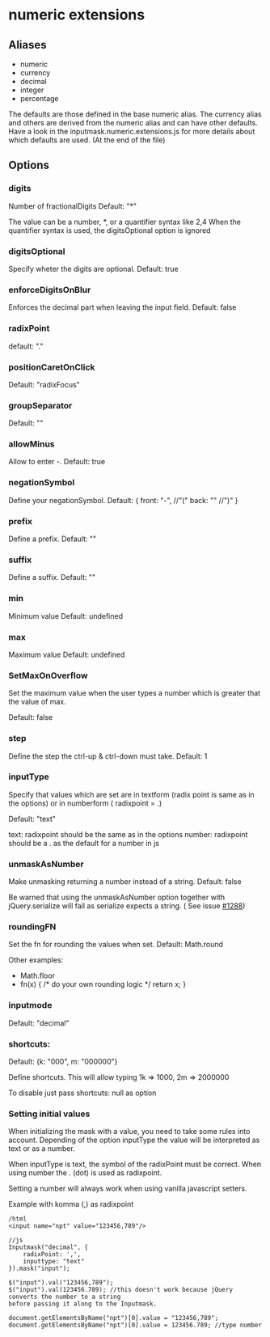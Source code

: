 # numeric extensions

## Aliases

- numeric
- currency
- decimal
- integer
- percentage

The defaults are those defined in the base numeric alias.
The currency alias and others are derived from the numeric alias and can have other defaults.
Have a look in the inputmask.numeric.extensions.js for more details about which defaults are used. (At the end of the
file)

## Options

### digits

Number of fractionalDigits
Default: "*"

The value can be a number, *, or a quantifier syntax like 2,4
When the quantifier syntax is used, the digitsOptional option is ignored

### digitsOptional

Specify wheter the digits are optional.
Default: true

### enforceDigitsOnBlur

Enforces the decimal part when leaving the input field.
Default: false

### radixPoint

default: "."

### positionCaretOnClick

Default: "radixFocus"

### groupSeparator

Default: ""

### allowMinus

Allow to enter -.
Default: true

### negationSymbol

Define your negationSymbol.
Default: {
front: "-", //"("
back: "" //")"
}

### prefix

Define a prefix.
Default: ""

### suffix

Define a suffix.
Default: ""

### min

Minimum value
Default: undefined

### max

Maximum value
Default: undefined

### SetMaxOnOverflow

Set the maximum value when the user types a number which is greater that the value of max.

Default: false

### step

Define the step the ctrl-up & ctrl-down must take.
Default: 1

### inputType

Specify that values which are set are in textform (radix point is same as in the options) or in numberform (
radixpoint = .)

Default: "text"

text: radixpoint should be the same as in the options
number: radixpoint should be a . as the default for a number in js

### unmaskAsNumber

Make unmasking returning a number instead of a string.
Default: false

Be warned that using the unmaskAsNumber option together with jQuery.serialize will fail as serialize expects a string. (
See issue [#1288])


[#1288]: https://github.com/RobinHerbots/jquery.inputmask/issues/1288

### roundingFN

Set the fn for rounding the values when set.
Default: Math.round

Other examples:

- Math.floor
- fn(x) { /* do your own rounding logic */ return x; }

### inputmode

Default: "decimal"

### shortcuts:

Default: {k: "000", m: "000000"}

Define shortcuts.
This will allow typing 1k => 1000, 2m => 2000000

To disable just pass shortcuts: null as option

### Setting initial values

When initializing the mask with a value, you need to take some rules into account.
Depending of the option inputType the value will be interpreted as text or as a number.

When inputType is text, the symbol of the radixPoint must be correct. When using number the . (dot) is used as
radixpoint.

Setting a number will always work when using vanilla javascript setters.

Example with komma (,) as radixpoint

```
/html
<input name="npt" value="123456,789"/>

//js
Inputmask("decimal", {
    radixPoint: ',',
    inputtype: "text"
}).mask("input");

$("input").val("123456,789");
$("input").val(123456.789); //this doesn't work because jQuery converts the number to a string
before passing it along to the Inputmask.

document.getElementsByName("npt")[0].value = "123456,789";
document.getElementsByName("npt")[0].value = 123456.789; //type number

```
